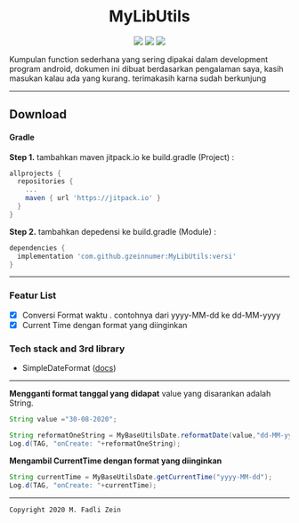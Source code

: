<h1 align="center">
    MyLibUtils
</h1>

<p align="center">
    <a><img src="https://img.shields.io/badge/Version-0.0.2-brightgreen.svg?style=flat"></a>
    <a><img src="https://img.shields.io/badge/ID-gzeinnumer-blue.svg?style=flat"></a>
    <a href="https://github.com/gzeinnumer"><img src="https://img.shields.io/github/followers/gzeinnumer?label=follow&style=social"></a>
    <p>Kumpulan function sederhana yang sering dipakai dalam development program android, dokumen ini dibuat berdasarkan pengalaman saya, kasih masukan kalau ada yang kurang. terimakasih karna sudah berkunjung</p>
</p>

---

## Download

#### Gradle
**Step 1.** tambahkan maven jitpack.io ke build.gradle (Project) :
```gradle
allprojects {
  repositories {
    ...
    maven { url 'https://jitpack.io' }
  }
}
```

**Step 2.** tambahkan depedensi ke build.gradle (Module) :
```gradle
dependencies {
  implementation 'com.github.gzeinnumer:MyLibUtils:versi'
}
```

---

### Featur List
- [x] Conversi Format waktu . contohnya dari yyyy-MM-dd ke dd-MM-yyyy
- [x] Current Time dengan format yang diinginkan

### Tech stack and 3rd library
- SimpleDateFormat ([docs](https://developer.android.com/reference/java/text/SimpleDateFormat))

--- 

**Mengganti format tanggal yang didapat** value yang disarankan adalah String.
```java
String value ="30-08-2020";

String reformatOneString = MyBaseUtilsDate.reformatDate(value,"dd-MM-yyyy","yyyy-MM-dd");
Log.d(TAG, "onCreate: "+reformatOneString);
```

**Mengambil CurrentTime dengan format yang diinginkan**
```java
String currentTime = MyBaseUtilsDate.getCurrentTime("yyyy-MM-dd");
Log.d(TAG, "onCreate: "+currentTime);
```

---

```
Copyright 2020 M. Fadli Zein
```
